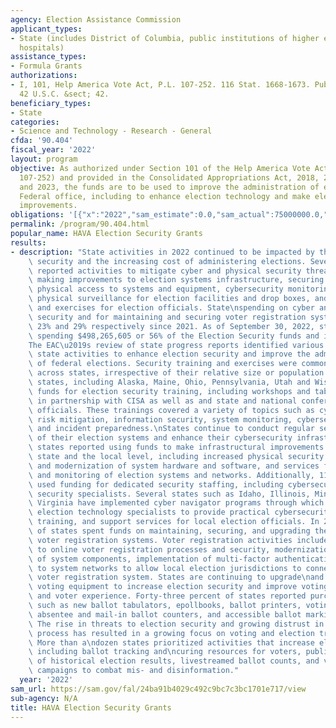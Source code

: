 ```yaml
---
agency: Election Assistance Commission
applicant_types:
- State (includes District of Columbia, public institutions of higher education and
  hospitals)
assistance_types:
- Formula Grants
authorizations:
- I, 101, Help America Vote Act, P.L. 107-252. 116 Stat. 1668-1673. Pub. L. 107-252.
  42 U.S.C. &sect; 42.
beneficiary_types:
- State
categories:
- Science and Technology - Research - General
cfda: '90.404'
fiscal_year: '2022'
layout: program
objective: As authorized under Section 101 of the Help America Vote Act of 2002 (Public
  107-252) and provided in the Consolidated Appropriations Act, 2018, 2020, 2022,
  and 2023, the funds are to be used to improve the administration of elections for
  Federal office, including to enhance election technology and make election security
  improvements.
obligations: '[{"x":"2022","sam_estimate":0.0,"sam_actual":75000000.0,"usa_spending_actual":55711531.66},{"x":"2023","sam_estimate":75000000.0,"sam_actual":0.0,"usa_spending_actual":64778563.66},{"x":"2024","sam_estimate":0.0,"sam_actual":0.0,"usa_spending_actual":0.0}]'
permalink: /program/90.404.html
popular_name: HAVA Election Security Grants
results:
- description: "State activities in 2022 continued to be impacted by threats to election\
    \ security and the increasing cost of administering elections. Several states\
    \ reported activities to mitigate cyber and physical security threats, including\
    \ making improvements to election systems infrastructure, securing virtual and\
    \ physical access to systems and equipment, cybersecurity monitoring and testing,\
    \ physical surveillance for election facilities and drop boxes, and security training\
    \ and exercises for election officials. State\nspending on cyber and physical\
    \ security and for maintaining and securing voter registration systems has increased\
    \ 23% and 29% respectively since 2021. As of September 30, 2022, states have reported\
    \ spending $498,265,605 or 56% of the Election Security funds and interest earned.\n\
    The EAC\u2019s review of state progress reports identified various themes across\
    \ state activities to enhance election security and improve the administration\
    \ of federal elections. Security training and exercises were common activities\
    \ across states, irrespective of their relative size or population density. 22\
    \ states, including Alaska, Maine, Ohio, Pennsylvania, Utah and Wisconsin, used\
    \ funds for election security training, including workshops and tabletop exercises\
    \ in partnership with CISA as well as and state and national conferences for election\
    \ officials. These trainings covered a variety of topics such as cyber hygiene,\
    \ risk mitigation, information security, system monitoring, cybersecurity awareness,\
    \ and incident preparedness.\nStates continue to conduct regular security assessments\
    \ of their election systems and enhance their cybersecurity infrastructure. Eighteen\
    \ states reported using funds to make infrastructural improvements at both the\
    \ state and the local level, including increased physical security measures, upgrades\
    \ and modernization of system hardware and software, and services for risk remediation\
    \ and monitoring of election systems and networks. Additionally, 11 states have\
    \ used funding for dedicated security staffing, including cybersecurity and election\
    \ security specialists. Several states such as Idaho, Illinois, Minnesota, and\
    \ Virginia have implemented cyber navigator programs through which they employ\
    \ election technology specialists to provide practical cybersecurity knowledge,\
    \ training, and support services for local election officials. In 2022, over 57%\
    \ of states spent funds on maintaining, securing, and upgrading their statewide\
    \ voter registration systems. Voter registration activities included improvements\
    \ to online voter registration processes and security, modernization and replacement\
    \ of system components, implementation of multi-factor authentication, and improvements\
    \ to system networks to allow local election jurisdictions to connect to the statewide\
    \ voter registration system. States are continuing to upgrade\nand replace aging\
    \ voting equipment to increase election security and improve voting processes\
    \ and voter experience. Forty-three percent of states reported purchasing equipment\
    \ such as new ballot tabulators, epollbooks, ballot printers, voting machines,\
    \ absentee and mail-in ballot counters, and accessible ballot marking devices.\
    \ The rise in threats to election security and growing distrust in the election\
    \ process has resulted in a growing focus on voting and election transparency.\
    \ More than a\ndozen states prioritized activities that increase election transparency\
    \ including ballot tracking and\ncuring resources for voters, public databases\
    \ of historical election results, livestreamed ballot counts, and voter education\
    \ campaigns to combat mis- and disinformation."
  year: '2022'
sam_url: https://sam.gov/fal/24ba91b4029c492c9bc7c3bc1701e717/view
sub-agency: N/A
title: HAVA Election Security Grants
---
```


